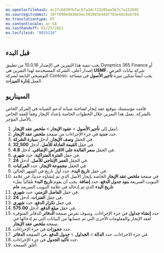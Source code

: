```yaml
---
ms.openlocfilehash: 4c27c6830fb7ac97a3dcf23205aa5b7c7a152895
ms.sourcegitcommit: 16ff090ed83be5ec3910d3e4daf783e4dc8eb764
ms.translationtype: HT
ms.contentlocale: ar-SA
ms.lasthandoff: 01/25/2022
ms.locfileid: "8025120"
---
```

## <a name="before-you-begin"></a>قبل البدء
يجب تنفيذ هذا التمرين في الإصدار 10.0.16 من تطبيق Dynamics 365 Finance أو إصدار أعلى. الشركة المستخدمة لهذا التمرين هي **USMF**، شركة بيانات العرض التوضيحي التابعة لشركة Contoso. يجب أيضاً تمكين ميزة **تأجير الأصول** في مساحة العمل **إدارة الميزات**.

## <a name="scenario"></a>السيناريو 
قامت مؤسستك بتوقيع عقد إيجار لشاحنة صيانة لدعم الصيانة في المركز الخاص بالشركة. يعمل هذا التمرين خلال الخطوات الخاصة بإعداد الإيجار وفقاً للعقد الخاص بالأصل المؤجر.

1.  انتقل إلى **تأجير الأصول** > **عقود الإيجار** > **ملخص عقد الإيجار**.
2.  حدد **جديد** في جزء الإجراءات من صفحة **ملخص عقد الإيجار**.
3.  في الحقل **وصف الإيجار**، أدخل **سيارة الشركة**.
4.  في حقل **القيمة العادلة للأصل**، أدخل **32,500**.
5.  في الحقل **سعر الفائدة على الاقتراض الإضافي**، أدخل **4.8**.
6.  في حقل **الفترة المتراكبة**، حدد **شهري**.
7.  في الحقل **العمر الإنتاجي للأصل**، أدخل **24**.
8.  في الحقل **مجموعة الإيجار**، حدد **المركبات**.
9.  في حقل **تاريخ البدء**، حدد أول تاريخ في الشهر الحالي.
10. في صفحة **ملخص عقد الإيجار** الخاصة بإيجار الأصل الذي تم إنشاؤه حديثاً، في علامة التبويب السريعة **بنود جدول الدفع**، حدد **إضافة**. يجب أن يقوم **تاريخ البدء** تلقائياً بملء **تاريخ البدء** الذي تم إدخاله في علامة التبويب السريعة **عام‏‎**.
11.    في حقل **الفاصل الزمني**، حدد **شهري**.
12.    في حقل **الفترات**، أدخل **24**.
13.    في حقل **تكرار الدفع**، حدد **شهري**.
14.    في حقل **مبلغ الدفع**، أدخِل **575.00**.
15.    حدد **إنشاء جداول** في جزء الإجراءات. وسوف تعرض صفحة **الدفاتر** الدفاتر المتوفرة لعقد الإيجار والمعلومات الأخرى التي تم حسابها من البيانات التي تم إدخالها في صفحة **ملخص عقد الإيجار**.
16.    حدد **حجوزات** في جزء الإجراءات.
17.    في الصفحة **الدفاتر‏‎**، في جزء الاجراءات، حدد **الدالة** > **الجداول** >    **جدول الدفع**.
18.    حدد **تأكيد الجدول** في جزء الإجراءات.
19.    أغلق الصفحة.
